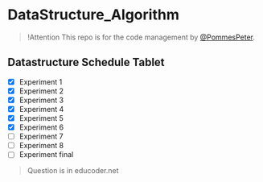 # DataStructure_Algorithm

> !Attention
> This repo is for the code management by [@PommesPeter](https://github.com/PommesPeter).

## Datastructure Schedule Tablet

- [x] Experiment 1
- [x] Experiment 2
- [x] Experiment 3
- [x] Experiment 4
- [x] Experiment 5
- [x] Experiment 6
- [ ] Experiment 7
- [ ] Experiment 8
- [ ] Experiment final

> Question is in educoder.net
